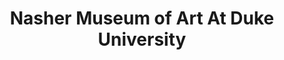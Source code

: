 ---
layout: repo
title: "Nasher Museum of Art At Duke University"
id: 4541
permalink: repos/4541/
---